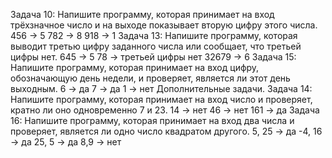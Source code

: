 Задача 10: Напишите программу, которая принимает на вход трёхзначное число и на выходе показывает вторую цифру этого числа.
456 -> 5
782 -> 8
918 -> 1
Задача 13: Напишите программу, которая выводит третью цифру заданного числа или сообщает, что третьей цифры нет.
645 -> 5
78 -> третьей цифры нет
32679 -> 6
Задача 15: Напишите программу, которая принимает на вход цифру, обозначающую день недели, и проверяет, является ли этот день выходным.
6 -> да
7 -> да
1 -> нет
Дополнительные задачи.
Задача 14: Напишите программу, которая принимает на
вход число и проверяет, кратно ли оно
одновременно 7 и 23.
14 -> нет
46 -> нет
161 -> да
Задача 16: Напишите программу, которая принимает на
вход два числа и проверяет, является ли одно
число квадратом другого.
5, 25 -> да
-4, 16 -> да
25, 5 -> да
8,9 -> нет

